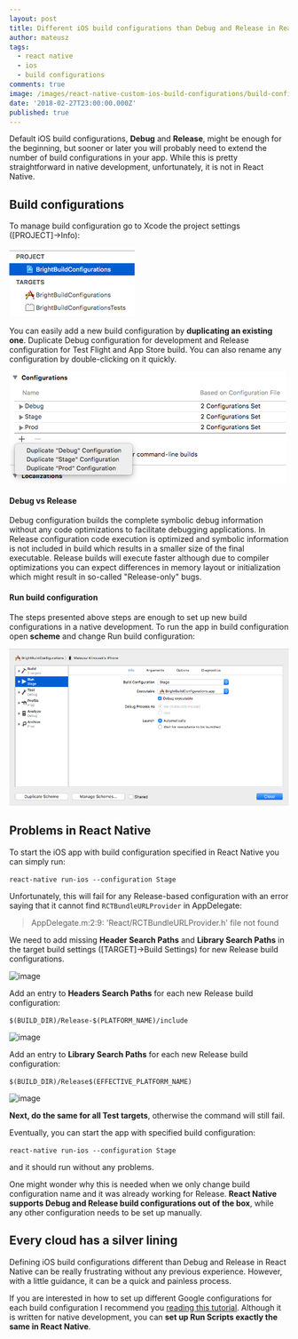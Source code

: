 ```yaml
---
layout: post
title: Different iOS build configurations than Debug and Release in React Native
author: mateusz
tags:
  - react native
  - ios
  - build configurations
comments: true
image: /images/react-native-custom-ios-build-configurations/build-configurations.png
date: '2018-02-27T23:00:00.000Z'
published: true
---
```


Default iOS build configurations, **Debug** and **Release**, might be enough for the beginning, but sooner or later you will probably need to extend the number of build configurations in your app. While this is pretty straightforward in native development, unfortunately, it is not in React Native.

## Build configurations

To manage build configuration go to Xcode the project settings ([PROJECT]→Info):

![image](/images/react-native-custom-ios-build-configurations/project-target.png)

You can easily add a new build configuration by **duplicating an existing one**. Duplicate Debug configuration for development and Release configuration for Test Flight and App Store build. You can also rename any configuration by double-clicking on it quickly.

![image](/images/react-native-custom-ios-build-configurations/build-configurations.png)

#### Debug vs Release

Debug configuration builds the complete symbolic debug information without any code optimizations to facilitate debugging applications. In Release configuration code execution is optimized and symbolic information is not included in build which results in a smaller size of the final executable. Release builds will execute faster although due to compiler optimizations you can expect differences in memory layout or initialization which might result in so-called "Release-only" bugs.

#### Run build configuration

The steps presented above steps are enough to set up new build configurations in a native development. To run the app in build configuration open **scheme** and change Run build configuration:

![image](/images/react-native-custom-ios-build-configurations/select-build-configuration.png)

## Problems in React Native

To start the iOS app with build configuration specified in React Native you can simply run:

```react-native run-ios --configuration Stage```

Unfortunately, this will fail for any Release-based configuration with an error saying that it cannot find `RCTBundleURLProvider` in AppDelegate:

> AppDelegate.m:2:9: 'React/RCTBundleURLProvider.h' file not found

We need to add missing **Header Search Paths** and **Library Search Paths** in the target build settings ([TARGET]→Build Settings) for new Release build configurations.

![image](/images/react-native-custom-ios-build-configurations/build-settings-search-paths.png)

Add an entry to **Headers Search Paths** for each new Release build configuration:

```$(BUILD_DIR)/Release-$(PLATFORM_NAME)/include```

![image](/images/react-native-custom-ios-build-configurations/header-search-paths.png)

Add an entry to **Library Search Paths** for each new Release build configuration:

```$(BUILD_DIR)/Release$(EFFECTIVE_PLATFORM_NAME)```

![image](/images/react-native-custom-ios-build-configurations/library-search-paths.png)

**Next, do the same for all Test targets**, otherwise the command will still fail.

Eventually, you can start the app with specified build configuration:

```react-native run-ios --configuration Stage```

and it should run without any problems.

One might wonder why this is needed when we only change build configuration name and it was already working for Release. **React Native supports Debug and Release build configurations out of the box**, while any other configuration needs to be set up manually.

## Every cloud has a silver lining

Defining iOS build configurations different than Debug and Release in React Native can be really frustrating without any previous experience. However, with a little guidance, it can be a quick and painless process.

If you are interested in how to set up different Google configurations for each build configuration I recommend you [reading this tutorial](/blog/ios-google-configuration-per-environment). Although it is written for native development, you can **set up Run Scripts exactly the same in React Native**.
